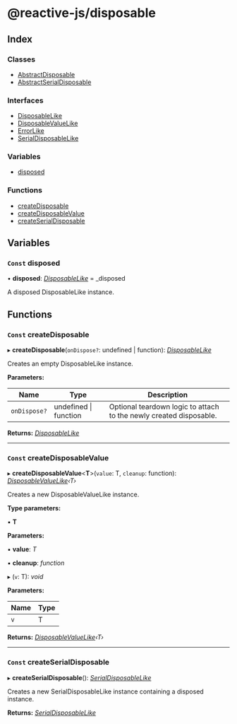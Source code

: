 
# @reactive-js/disposable

## Index

### Classes

* [AbstractDisposable](classes/abstractdisposable.md)
* [AbstractSerialDisposable](classes/abstractserialdisposable.md)

### Interfaces

* [DisposableLike](interfaces/disposablelike.md)
* [DisposableValueLike](interfaces/disposablevaluelike.md)
* [ErrorLike](interfaces/errorlike.md)
* [SerialDisposableLike](interfaces/serialdisposablelike.md)

### Variables

* [disposed](README.md#const-disposed)

### Functions

* [createDisposable](README.md#const-createdisposable)
* [createDisposableValue](README.md#const-createdisposablevalue)
* [createSerialDisposable](README.md#const-createserialdisposable)

## Variables

### `Const` disposed

• **disposed**: *[DisposableLike](interfaces/disposablelike.md)* =  _disposed

A disposed DisposableLike instance.

## Functions

### `Const` createDisposable

▸ **createDisposable**(`onDispose?`: undefined | function): *[DisposableLike](interfaces/disposablelike.md)*

Creates an empty DisposableLike instance.

**Parameters:**

Name | Type | Description |
------ | ------ | ------ |
`onDispose?` | undefined &#124; function | Optional teardown logic to attach to the newly created disposable.  |

**Returns:** *[DisposableLike](interfaces/disposablelike.md)*

___

### `Const` createDisposableValue

▸ **createDisposableValue**<**T**>(`value`: T, `cleanup`: function): *[DisposableValueLike](interfaces/disposablevaluelike.md)‹T›*

Creates a new DisposableValueLike instance.

**Type parameters:**

▪ **T**

**Parameters:**

▪ **value**: *T*

▪ **cleanup**: *function*

▸ (`v`: T): *void*

**Parameters:**

Name | Type |
------ | ------ |
`v` | T |

**Returns:** *[DisposableValueLike](interfaces/disposablevaluelike.md)‹T›*

___

### `Const` createSerialDisposable

▸ **createSerialDisposable**(): *[SerialDisposableLike](interfaces/serialdisposablelike.md)*

Creates a new SerialDisposableLike instance containing a disposed instance.

**Returns:** *[SerialDisposableLike](interfaces/serialdisposablelike.md)*
